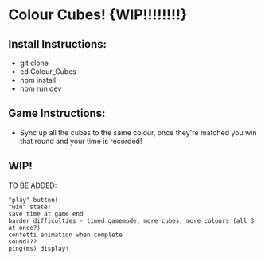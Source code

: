# Colour Cubes! {WIP!!!!!!!!}

## Install Instructions:
- git clone
- cd  Colour_Cubes
- npm install
- npm run dev

## Game Instructions:
- Sync up all the cubes to the same colour, once they're matched you win that round and your time is recorded!


## WIP!
TO BE ADDED:
```
"play" button!
"win" state!
save time at game end
harder difficulties - timed gamemode, more cubes, more colours (all 3 at once?)
confetti animation when complete
sound???
ping(ms) display!
```
